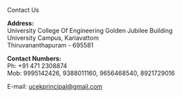 Contact Us

**Address:**</br>
    University College Of Engineering
    Golden Jubilee Building  
    University Campus, Kariavattom  
    Thiruvananthapuram - 695581  

**Contact Numbers:**</br>
Ph: +91 471 2308874  
Mob: 9995142426, 9388011160, 9656468540, 8921729016  


E-mail: ucekprincipal@gmail.com  